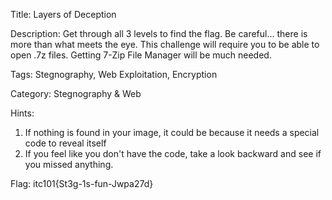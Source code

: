 Title:
  Layers of Deception
  
Description:
  Get through all 3 levels to find the flag. Be careful... there is more than what meets the eye.
  This challenge will require you to be able to open .7z files. Getting 7-Zip File Manager will be much needed.
  
Tags: 
  Stegnography, Web Exploitation, Encryption

Category: Stegnography & Web

Hints:
  1. If nothing is found in your image, it could be because it needs a special code to reveal itself
  2. If you feel like you don't have the code, take a look backward and see if you missed anything.

Flag: itc101{St3g-1s-fun-Jwpa27d}
